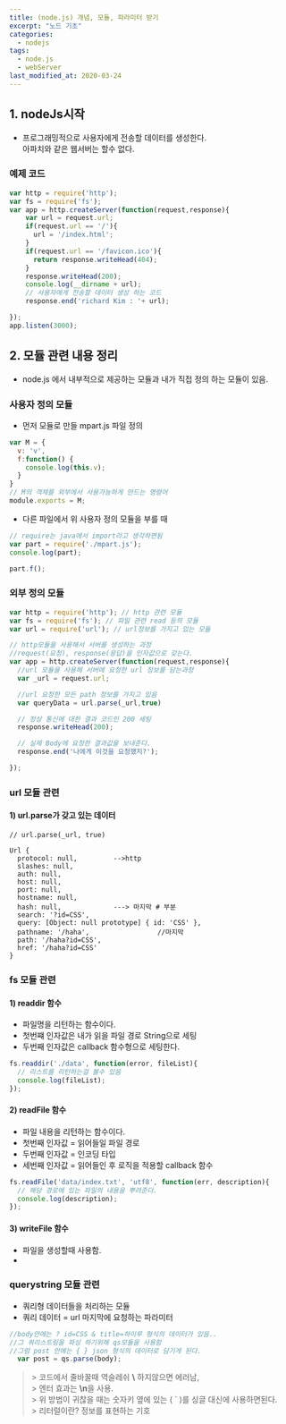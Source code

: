 ```yaml
---
title: (node.js) 개념, 모듈, 파라미터 받기
excerpt: "노드 기초"
categories:
  - nodejs
tags:
  - node.js
  - webServer
last_modified_at: 2020-03-24
---
```

## 1. nodeJs시작
- 프로그래밍적으로 사용자에게 전송할 데이터를 생성한다.   
  아파치와 같은 웹서버는 할수 없다.

### 예제 코드
~~~javascript
var http = require('http');
var fs = require('fs');
var app = http.createServer(function(request,response){
    var url = request.url;
    if(request.url == '/'){
      url = '/index.html';
    }
    if(request.url == '/favicon.ico'){
      return response.writeHead(404);
    }
    response.writeHead(200);
    console.log(__dirname + url);
    // 사용자에게 전송할 데이터 생성 하는 코드
    response.end('richard Kim : '+ url);

});
app.listen(3000);
~~~



## 2. 모듈 관련 내용 정리
- node.js 에서 내부적으로 제공하는 모듈과 내가 직접 정의 하는 모듈이 있음.

### 사용자 정의 모듈
- 먼저 모듈로 만들 mpart.js 파일 정의
~~~javascript
var M = {
  v: 'v',
  f:function() {
    console.log(this.v);
  }
}
// M의 객체를 외부에서 사용가능하게 만드는 명령어
module.exports = M;
~~~
- 다른 파일에서 위 사용자 정의 모듈을 부를 때 
~~~javascript
// require는 java에서 import라고 생각하면됨
var part = require('./mpart.js');
console.log(part);

part.f();
~~~



### 외부 정의 모듈
~~~javascript
var http = require('http'); // http 관련 모듈
var fs = require('fs'); // 파일 관련 read 등의 모듈
var url = require('url'); // url정보를 가지고 있는 모듈

// http모듈을 사용해서 서버를 생성하는 과정 
//request(요청), response(응답)을 인자값으로 갖는다.
var app = http.createServer(function(request,response){
  //url 모듈을 사용해 서버에 요청한 url 정보를 담는과정
  var _url = request.url; 

  //url 요청한 모든 path 정보를 가지고 있음
  var queryData = url.parse(_url,true) 

  // 정상 통신에 대한 결과 코드인 200 세팅
  response.writeHead(200);

  // 실제 Body에 요청한 결과값을 보내준다.
  response.end('나에게 이것을 요청했지?');

});
~~~



### url 모듈 관련

#### 1)  url.parse가 갖고 있는 데이터
```
// url.parse(_url, true)

Url {
  protocol: null,         -->http
  slashes: null,
  auth: null,
  host: null,
  port: null,
  hostname: null,
  hash: null,             ---> 마지막 # 부분
  search: '?id=CSS',
  query: [Object: null prototype] { id: 'CSS' },
  pathname: '/haha',                 //마지막 
  path: '/haha?id=CSS',
  href: '/haha?id=CSS'
}
```
### fs 모듈 관련

#### 1)  readdir 함수
- 파일명을 리턴하는 함수이다.
- 첫번쨰 인자값은 내가 읽을 파일 경로 String으로 세팅
- 두번째 인자값은 callback 함수형으로 세팅한다.
~~~javascript
fs.readdir('./data', function(error, fileList){
  // 리스트를 리턴하는걸 볼수 있음
  console.log(fileList);
});

~~~
#### 2) readFile 함수
- 파일 내용을 리턴하는 함수이다.
- 첫번째 인자값 = 읽어들일 파일 경로
- 두번째 인자값 = 인코딩 타입
- 세번째 인자값 = 읽어들인 후 로직을 적용할 callback 함수
~~~javascript
fs.readFile('data/index.txt', 'utf8', function(err, description){
  // 해당 경로에 있는 파일의 내용을 뿌려준다.
  console.log(description);
});
~~~
#### 3) writeFile 함수
- 파일을 생성할때 사용함.
- 

### querystring 모듈 관련
- 쿼리형 데이터들을 처리하는 모듈
- 쿼리 데이터 = url 마지막에 요청하는 파라미터

~~~javascript
//body안에는 ? id=CSS & title=하이루 형식의 데이터가 있음..
//그 쿼리스트링을 파싱 하기위해 qs모듈을 사용함
//그럼 post 안에는 { } json 형식의 데이터로 담기게 된다.
  var post = qs.parse(body);
~~~



> \>  코드에서 줄바꿀때 역슬레쉬 **\\** 하지않으면 에러남,    
> \>  엔터 효과는 **\n**을 사용.   
> \>  위 방법이 귀찮을 때는 숫자키 옆에 있는 ( ` )를 싱글 대신에 사용하면된다.   
> \>  리터럴이란? 정보를 표현하는 기호   